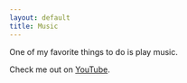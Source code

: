 ```yaml
---
layout: default
title: Music
---
```


One of my favorite things to do is play music.

Check me out on [YouTube](http://www.youtube.com/user/jesseplymale).
